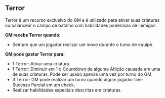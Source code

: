 ## Terror

Terror é um recurso exclusivo do GM e é utilizado para ativar suas criaturas ou balancear o campo de batalho com habilidades poderosas de inimigos.

**GM recebe Terror quando:**  
- Sempre que um jogador realizar um move durante o turno de equipe.  
<!-- - Sempre que um jogador tiver Falha Crítica em algum check.   -->

**GM pode gastar Terror para:**  
- 1 Terror: Ativar uma criatura.  
- 1 Terror: Diminuir em 1 o Countdown de alguma Aflição causada em uma de suas criaturas. Pode ser usado apenas uma vez por turno do GM.  
- 3 Terror: GM pode realizar um turno quando algum jogador tiver Sucesso Parcial em um check.  
- Realizar habilidades especiais descritas em criaturas.